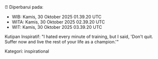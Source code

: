 ⏰ Diperbarui pada:
- WIB: Kamis, 30 Oktober 2025 01.39.20 UTC
- WITA: Kamis, 30 Oktober 2025 02.39.20 UTC
- WIT: Kamis, 30 Oktober 2025 03.39.20 UTC

Kutipan Inspiratif:
"I hated every minute of training, but I said, 'Don't quit. Suffer now and live the rest of your life as a champion.'"


Kategori: inspirational

